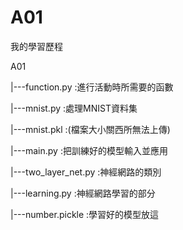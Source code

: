 # A01
我的學習歷程

A01

|---function.py                     :進行活動時所需要的函數

|---mnist.py                        :‫	處理MNIST資料集

|---mnist.pkl                      :(檔案大小關西所無法上傳)

|---main.py                       :把訓練好的模型輸入並應用

|---two_layer_net.py               :神經網路的類別

|---learning.py                     :神經網路學習的部分         

|---number.pickle                  :學習好的模型放這
